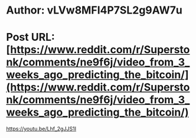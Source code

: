 # Author: vLVw8MFI4P7SL2g9AW7u
# Post URL: [https://www.reddit.com/r/Superstonk/comments/ne9f6j/video_from_3_weeks_ago_predicting_the_bitcoin/](https://www.reddit.com/r/Superstonk/comments/ne9f6j/video_from_3_weeks_ago_predicting_the_bitcoin/)


https://youtu.be/Lhf_2gJJS1I